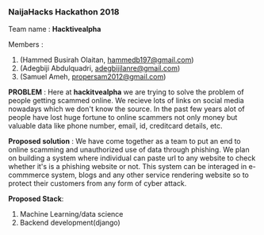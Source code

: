 
### NaijaHacks Hackathon 2018

Team name : **Hacktivealpha**


Members :  
1. (Hammed Busirah Olaitan, hammedb197@gmail.com)
2. (Adegbiji Abdulquadri, adegbijilanre@gmail.com)
3. (Samuel Ameh, propersam2012@gmail.com)

**PROBLEM** : Here at **hackitvealpha** we are trying to solve the problem of people getting scammed online. We recieve lots of links on social media nowadays which we don't know the source. In the past few years alot of people have lost  huge fortune to online scammers not only money but valuable data like phone number, email, id, creditcard details, etc.
    

**Proposed solution** : We have come together as a team to put an end to online scamming and unauthorized use of data through phishing. We plan on building a system where individual can paste url to any website to check whether it's is a phishing website or not. This system can be interaged in e-commmerce system, blogs and any other service rendering website so to protect their customers from  any form of cyber attack.

**Proposed Stack**: 
1. Machine Learning/data science
2. Backend development(django)
